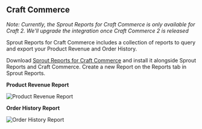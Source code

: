 ## Craft Commerce

_Note: Currently, the Sprout Reports for Craft Commerce is only available for Craft 2. We'll upgrade the integration once Craft Commerce 2 is released_

Sprout Reports for Craft Commerce includes a collection of reports to query and export your Product Revenue and Order History.

Download [Sprout Reports for Craft Commerce]({asset:4978:url}) and install it alongside Sprout Reports and Craft Commerce. Create a new Report on the Reports tab in Sprout Reports.

**Product Revenue Report**

![Product Revenue Report]({asset:4976:url})

**Order History Report**

![Order History Report]({asset:4977:url})

